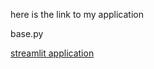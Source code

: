here is the link to my application 

base.py

[streamlit application](https://sinanallah-final-streamlit-application-base-yc3kdc.streamlit.app/)